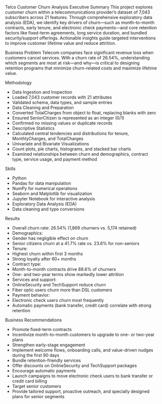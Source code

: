 Telco Customer Churn Analysis
Executive Summary
This project explores customer churn within a telecommunications provider’s dataset of 7,043 subscribers across 21 features. Through comprehensive exploratory data analysis (EDA), we identify key drivers of churn—such as month-to-month contracts, early tenure, and electronic check payments—and core retention factors like fixed-term agreements, long service duration, and bundled security/support offerings. Actionable insights guide targeted interventions to improve customer lifetime value and reduce attrition.

Business Problem
Telecom companies face significant revenue loss when customers cancel services. With a churn rate of 26.54%, understanding which segments are most at risk—and why—is critical to designing retention programs that minimize churn-related costs and maximize lifetime value.

Methodology
- Data Ingestion and Inspection
- Loaded 7,043 customer records with 21 attributes
- Validated schema, data types, and sample entries
- Data Cleaning and Preparation
- Converted TotalCharges from object to float, replacing blanks with zero
- Ensured SeniorCitizen is represented as an integer (0/1)
- Confirmed no missing values or duplicate records
- Descriptive Statistics
- Calculated central tendencies and distributions for tenure, MonthlyCharges, and TotalCharges
- Univariate and Bivariate Visualizations
- Count plots, pie charts, histograms, and stacked bar charts
- Examined relationships between churn and demographics, contract type, service usage, and payment method

Skills
- Python
- Pandas for data manipulation
- NumPy for numerical operations
- Seaborn and Matplotlib for visualization
- Jupyter Notebook for interactive analysis
- Exploratory Data Analysis (EDA)
- Data cleaning and type conversions

Results
- Overall churn rate: 26.54% (1,869 churners vs. 5,174 retained)
- Demographics:
- Gender has negligible effect on churn
- Senior citizens churn at a 41.7% rate vs. 23.6% for non-seniors
- Tenure:
- Highest churn within first 3 months
- Strong loyalty after 60+ months
- Contract type:
- Month-to-month contracts drive 88.6% of churners
- One- and two-year terms show markedly lower attrition
- Services and support:
- OnlineSecurity and TechSupport reduce churn
- Fiber optic users churn more than DSL customers
- Payment behavior:
- Electronic check users churn most frequently
- Automatic payments (bank transfer, credit card) correlate with strong retention

Business Recommendations
- Promote fixed-term contracts
- Incentivize month-to-month customers to upgrade to one- or two-year plans
- Strengthen early-stage engagement
- Implement welcome flows, onboarding calls, and value-driven nudges during the first 90 days
- Bundle retention-friendly services
- Offer discounts on OnlineSecurity and TechSupport packages
- Encourage automatic payments
- Launch campaigns to move electronic check users to bank transfer or credit card billing
- Target senior customers
- Provide tailored support, proactive outreach, and specially designed plans for senior segments

